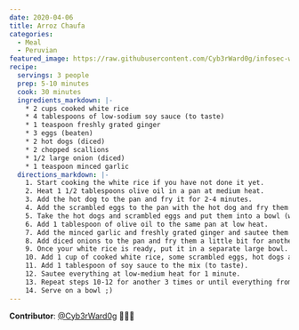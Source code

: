 ```yaml
---
date: 2020-04-06
title: Arroz Chaufa
categories:
  - Meal
  - Peruvian
featured_image: https://raw.githubusercontent.com/Cyb3rWard0g/infosec-well-done/master/docs/images/posts/arroz-chaufa.jpg
recipe:
  servings: 3 people
  prep: 5-10 minutes
  cook: 30 minutes
  ingredients_markdown: |-
    * 2 cups cooked white rice
    * 4 tablespoons of low-sodium soy sauce (to taste)
    * 1 teaspoon freshly grated ginger
    * 3 eggs (beaten)
    * 2 hot dogs (diced)
    * 2 chopped scallions
    * 1/2 large onion (diced)
    * 1 teaspoon minced garlic
  directions_markdown: |-
    1. Start cooking the white rice if you have not done it yet.
    2. Heat 1 1/2 tablespoons olive oil in a pan at medium heat.
    3. Add the hot dog to the pan and fry it for 2-4 minutes.
    4. Add the scrambled eggs to the pan with the hot dog and fry them for 2-4 minutes.
    5. Take the hot dogs and scrambled eggs and put them into a bowl (we will use them later).
    6. Add 1 tablespoon of olive oil to the same pan at low heat.
    7. Add the minced garlic and freshly grated ginger and sautee them for 1/2 minute (Control the heat so that it does not burn right away)
    8. Add diced onions to the pan and fry them a little bit for another 4-5 minutes (gradually increase heat to medium)
    9. Once your white rice is ready, put it in a separate large bowl.
    10. Add 1 cup of cooked white rice, some scrambled eggs, hot dogs and scallions to the pan where the onions, garlic and ginger are cooking.
    11. Add 1 tablespoon of soy sauce to the mix (to taste).
    12. Sautee everything at low-medium heat for 1 minute.
    13. Repeat steps 10-12 for another 3 times or until everything from all the bowls is gone (rice, scrambled eggs, hot dogs and scallions).
    14. Serve on a bowl ;)
---
```


**Contributor**: [@Cyb3rWard0g](https://twitter.com/Cyb3rWard0g) 🧑🏽‍🍳